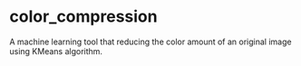 # color_compression
 A machine learning tool that reducing the color amount of an original image using KMeans algorithm. 

